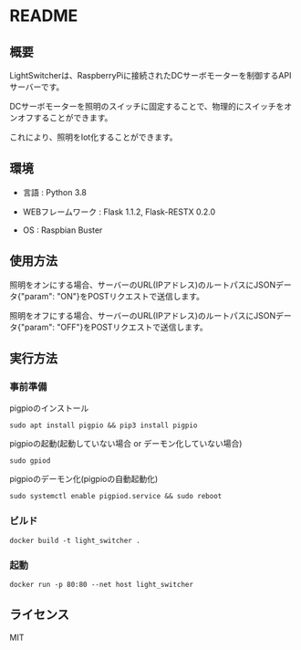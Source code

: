 # README

## 概要

LightSwitcherは、RaspberryPiに接続されたDCサーボモーターを制御するAPIサーバーです。

DCサーボモーターを照明のスイッチに固定することで、物理的にスイッチをオンオフすることができます。

これにより、照明をIot化することができます。

## 環境

* 言語 : Python 3.8

* WEBフレームワーク : Flask 1.1.2, Flask-RESTX 0.2.0

* OS : Raspbian Buster

## 使用方法

照明をオンにする場合、サーバーのURL(IPアドレス)のルートパスにJSONデータ{"param": "ON"}をPOSTリクエストで送信します。

照明をオフにする場合、サーバーのURL(IPアドレス)のルートパスにJSONデータ{"param": "OFF"}をPOSTリクエストで送信します。


## 実行方法

### 事前準備

pigpioのインストール

`sudo apt install pigpio && pip3 install pigpio`

pigpioの起動(起動していない場合 or デーモン化していない場合)

`sudo gpiod`

pigpioのデーモン化(pigpioの自動起動化)

`sudo systemctl enable pigpiod.service && sudo reboot`

### ビルド

`docker build -t light_switcher .`

### 起動

`docker run -p 80:80 --net host light_switcher`

## ライセンス

MIT

